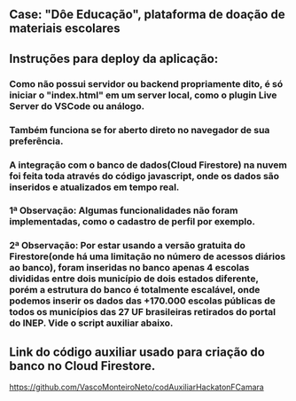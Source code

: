 ## Case: "Dôe Educação", plataforma de doação de materiais escolares

## Instruções para deploy da aplicação:
### Como não possui servidor ou backend propriamente dito, é só iniciar o "index.html" em um server local, como o plugin Live Server do VSCode ou análogo.
### Também funciona se for aberto direto no navegador de sua preferência.

### A integração com o banco de dados(Cloud Firestore) na nuvem foi feita toda através do código javascript, onde os dados são inseridos e atualizados em tempo real.

### 1ª Observação: Algumas funcionalidades não foram implementadas, como o cadastro de perfil por exemplo.

### 2ª Observação: Por estar usando a versão gratuita do Firestore(onde há uma limitação no número de acessos diários ao banco), foram inseridas no banco apenas 4 escolas divididas entre dois município de dois estados diferente, porém a estrutura do banco é totalmente escalável, onde podemos inserir os dados das +170.000 escolas públicas de todos os municípios das 27 UF brasileiras retirados do portal do INEP. Vide o script auxiliar abaixo.

## Link do código auxiliar usado para criação do banco no Cloud Firestore.
https://github.com/VascoMonteiroNeto/codAuxiliarHackatonFCamara
